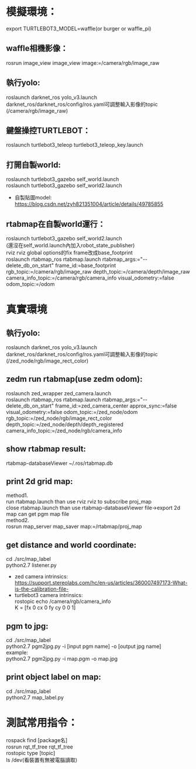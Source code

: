 # 模擬環境：

export TURTLEBOT3_MODEL=waffle(or burger or waffle_pi)

## waffle相機影像：
rosrun image_view image_view image:=/camera/rgb/image_raw

## 執行yolo:
roslaunch darknet_ros yolo_v3.launch  
darknet_ros/darknet_ros/config/ros.yaml可調整輸入影像的topic  
(/camera/rgb/image_raw)

## 鍵盤操控TURTLEBOT：
roslaunch turtlebot3_teleop turtlebot3_teleop_key.launch

## 打開自製world:
roslaunch turtlebot3_gazebo self_world.launch  
roslaunch turtlebot3_gazebo self_world2.launch  
* 自製貼圖model:  
https://blog.csdn.net/zyh821351004/article/details/49785855

## rtabmap在自製world運行：
roslaunch turtlebot3_gazebo self_world2.launch  
(還沒在self_world.launch內加入robot_state_publisher)  
rviz rviz global options的fix frame改成base_footprint  
roslaunch rtabmap_ros rtabmap.launch rtabmap_args:="--delete_db_on_start" frame_id:=base_footprint rgb_topic:=/camera/rgb/image_raw depth_topic:=/camera/depth/image_raw camera_info_topic:=/camera/rgb/camera_info  visual_odometry:=false odom_topic:=/odom

# 真實環境

## 執行yolo:
roslaunch darknet_ros yolo_v3.launch  
darknet_ros/darknet_ros/config/ros.yaml可調整輸入影像的topic  
(/zed_node/rgb/image_rect_color)

## zedm run rtabmap(use zedm odom):
roslaunch zed_wrapper zed_camera.launch  
roslaunch rtabmap_ros rtabmap.launch rtabmap_args:="--delete_db_on_start" frame_id:=zed_camera_center approx_sync:=false visual_odometry:=false odom_topic:=/zed_node/odom rgb_topic:=/zed_node/rgb/image_rect_color depth_topic:=/zed_node/depth/depth_registered camera_info_topic:=/zed_node/rgb/camera_info

## show rtabmap result:
rtabmap-databaseViewer ~/.ros/rtabmap.db

## print 2d grid map:
method1.  
run rtabmap.launch than use rviz rviz to subscribe proj_map  
close rtabmap.launch than use rtabmap-databaseViewer file->export 2d map can get pgm map file  
method2.  
rosrun map_server map_saver map:=/rtabmap/proj_map  

## get distance and world coordinate:
cd ./src/map_label  
python2.7 listener.py  
* zed camera intrinsics:  
https://support.stereolabs.com/hc/en-us/articles/360007497173-What-is-the-calibration-file-
* turtlebot3 camera intrinsics:  
rostopic echo /camera/rgb/camera_info     
K = [fx 0 cx 0 fy cy 0 0 1]    

## pgm to jpg:
cd ./src/map_label  
python2.7 pgm2jpg.py -i [input pgm name] -o [output jpg name]  
example:  
python2.7 pgm2jpg.py -i map.pgm -o map.jpg  

## print object label on map:
cd ./src/map_label  
python2.7 map_label.py  

# 測試常用指令：
rospack find [package名]  
rosrun rqt_tf_tree rqt_tf_tree  
rostopic type [topic]  
ls /dev(看裝置有無被電腦讀取)



